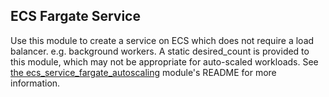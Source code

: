 ## ECS Fargate Service

Use this module to create a service on ECS which does not require a load balancer. e.g. background workers. A static
desired_count is provided to this module, which may not be appropriate for auto-scaled workloads. See 
[the ecs_service_fargate_autoscaling](../ecs_service_fargate_autoscaling/README.md) module's README for more information.
